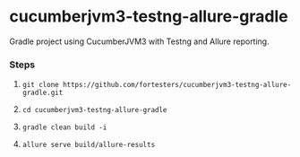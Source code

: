 # cucumberjvm3-testng-allure-gradle
Gradle project using CucumberJVM3 with Testng and Allure reporting.

### Steps

1. ```git clone https://github.com/fortesters/cucumberjvm3-testng-allure-gradle.git```

2. ```cd cucumberjvm3-testng-allure-gradle```

3. ```gradle clean build -i```

4. ```allure serve build/allure-results```
